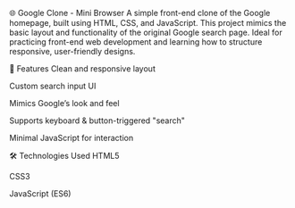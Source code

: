 🌐 Google Clone - Mini Browser
A simple front-end clone of the Google homepage, built using HTML, CSS, and JavaScript. This project mimics the basic layout and functionality of the original Google search page. Ideal for practicing front-end web development and learning how to structure responsive, user-friendly designs.



🚀 Features
Clean and responsive layout

Custom search input UI

Mimics Google’s look and feel

Supports keyboard & button-triggered "search"

Minimal JavaScript for interaction

🛠️ Technologies Used
HTML5

CSS3

JavaScript (ES6)
